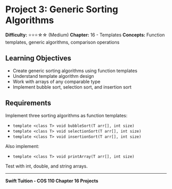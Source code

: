 # Project 3: Generic Sorting Algorithms

**Difficulty:** ⭐⭐⭐☆☆ (Medium)
**Chapter:** 16 - Templates
**Concepts:** Function templates, generic algorithms, comparison operations

## Learning Objectives

- Create generic sorting algorithms using function templates
- Understand template algorithm design
- Work with arrays of any comparable type
- Implement bubble sort, selection sort, and insertion sort

## Requirements

Implement three sorting algorithms as function templates:
- `template <class T> void bubbleSort(T arr[], int size)`
- `template <class T> void selectionSort(T arr[], int size)`
- `template <class T> void insertionSort(T arr[], int size)`

Also implement:
- `template <class T> void printArray(T arr[], int size)`

Test with int, double, and string arrays.

---

**Swift Tuition - COS 110 Chapter 16 Projects**
